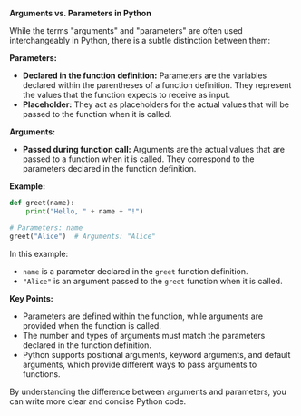 **Arguments vs. Parameters in Python**

While the terms "arguments" and "parameters" are often used interchangeably in Python, there is a subtle distinction between them:

**Parameters:**

- **Declared in the function definition:** Parameters are the variables declared within the parentheses of a function definition. They represent the values that the function expects to receive as input.
- **Placeholder:** They act as placeholders for the actual values that will be passed to the function when it is called.

**Arguments:**

- **Passed during function call:** Arguments are the actual values that are passed to a function when it is called. They correspond to the parameters declared in the function definition.

**Example:**

```python
def greet(name):
    print("Hello, " + name + "!")

# Parameters: name
greet("Alice")  # Arguments: "Alice"
```

In this example:

- `name` is a parameter declared in the `greet` function definition.
- `"Alice"` is an argument passed to the `greet` function when it is called.

**Key Points:**

- Parameters are defined within the function, while arguments are provided when the function is called.
- The number and types of arguments must match the parameters declared in the function definition.
- Python supports positional arguments, keyword arguments, and default arguments, which provide different ways to pass arguments to functions.

By understanding the difference between arguments and parameters, you can write more clear and concise Python code.
